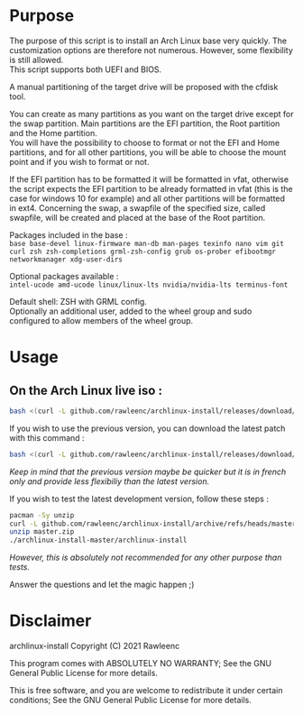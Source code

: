 # Purpose

The purpose of this script is to install an Arch Linux base very quickly. The customization options are therefore not numerous. However, some flexibility is still allowed.  
This script supports both UEFI and BIOS.  

A manual partitioning of the target drive will be proposed with the cfdisk tool.

You can create as many partitions as you want on the target drive except for the swap partition. Main partitions are the EFI partition, the Root partition and the Home partition.  
You will have the possibility to choose to format or not the EFI and Home partitions, and for all other partitions, you will be able to choose the mount point and if you wish to format or not.

If the EFI partition has to be formatted it will be formatted in vfat, otherwise the script expects the EFI partition to be already formatted in vfat (this is the case for windows 10 for example) and all other partitions will be formatted in ext4. Concerning the swap, a swapfile of the specified size, called swapfile, will be created and placed at the base of the Root partition.

Packages included in the base :  
`base base-devel linux-firmware man-db man-pages texinfo nano vim git curl zsh zsh-completions grml-zsh-config grub os-prober efibootmgr networkmanager xdg-user-dirs`

Optional packages available :  
`intel-ucode amd-ucode linux/linux-lts nvidia/nvidia-lts terminus-font`

Default shell: ZSH with GRML config.  
Optionally an additional user, added to the wheel group and sudo configured to allow members of the wheel group.

# Usage

## On the Arch Linux live iso :
```bash
bash <(curl -L github.com/rawleenc/archlinux-install/releases/download/2.0.2/archlinux-install)
```

If you wish to use the previous version, you can download the latest patch with this command :
```bash
bash <(curl -L github.com/rawleenc/archlinux-install/releases/download/1.7.0/archlinux-install)
```
*Keep in mind that the previous version maybe be quicker but it is in french only and provide less flexibiliy than the latest version.*

If you wish to test the latest development version, follow these steps :
```bash
pacman -Sy unzip
curl -L github.com/rawleenc/archlinux-install/archive/refs/heads/master.zip > master.zip
unzip master.zip
./archlinux-install-master/archlinux-install
```
*However, this is absolutely not recommended for any other purpose than tests.*

Answer the questions and let the magic happen ;)

# Disclaimer

archlinux-install  Copyright (C) 2021  Rawleenc  

This program comes with ABSOLUTELY NO WARRANTY; See the GNU General Public License for more details.  

This is free software, and you are welcome to redistribute it
under certain conditions; See the GNU General Public License for more details.  
